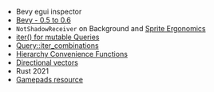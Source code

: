 - Bevy egui inspector
- [Bevy - 0.5 to 0.6](https://bevyengine.org/learn/book/migration-guides/0.5-0.6/)
- `NotShadowReceiver` on Background and [Sprite Ergonomics](https://bevyengine.org/news/bevy-0-6/#sprite-ergonomics)
- [iter() for mutable Queries](https://bevyengine.org/news/bevy-0-6/#iter-for-mutable-queries)
- [Query::iter_combinations](https://bevyengine.org/news/bevy-0-6/#query-iter-combinations)
- [Hierarchy Convenience Functions](https://bevyengine.org/news/bevy-0-6/#hierarchy-convenience-functions)
- [Directional vectors](https://bevyengine.org/news/bevy-0-6/#friendly-directional-vectors)
- Rust 2021
- [Gamepads resource](https://bevyengine.org/news/bevy-0-6/#gamepads-resource)

